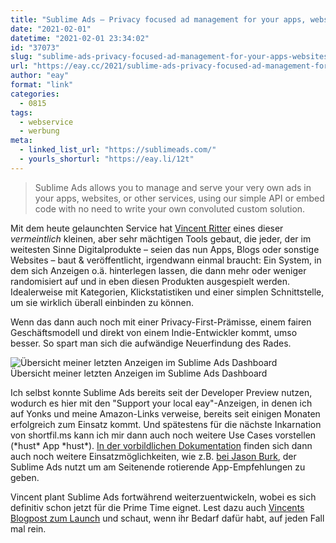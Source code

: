 ```yaml
---
title: "Sublime Ads – Privacy focused ad management for your apps, websites and others"
date: "2021-02-01"
datetime: "2021-02-01 23:34:02"
id: "37073"
slug: "sublime-ads-privacy-focused-ad-management-for-your-apps-websites-and-others"
url: "https://eay.cc/2021/sublime-ads-privacy-focused-ad-management-for-your-apps-websites-and-others/"
author: "eay"
format: "link"
categories:
  - 0815
tags:
  - webservice
  - werbung
meta:
  - linked_list_url: "https://sublimeads.com/"
  - yourls_shorturl: "https://eay.li/12t"
---
```


> Sublime Ads allows you to manage and serve your very own ads in your apps, websites, or other services, using our simple API or embed code with no need to write your own convoluted custom solution.

Mit dem heute gelaunchten Service hat [Vincent Ritter](https://vincentritter.com/) eines dieser _vermeintlich_ kleinen, aber sehr mächtigen Tools gebaut, die jeder, der im weitesten Sinne Digitalprodukte – seien das nun Apps, Blogs oder sonstige Websites – baut & veröffentlicht, irgendwann einmal braucht: Ein System, in dem sich Anzeigen o.ä. hinterlegen lassen, die dann mehr oder weniger randomisiert auf und in eben diesen Produkten ausgespielt werden. Idealerweise mit Kategorien, Klick­statistiken und einer simplen Schnittstelle, um sie wirklich überall einbinden zu können.

Wenn das dann auch noch mit einer Privacy-First-Prämisse, einem fairen Geschäftsmodell und direkt von einem Indie-Entwickler kommt, umso besser. So spart man sich die aufwändige Neuerfindung des Rades.

![Übersicht meiner letzten Anzeigen im Sublime Ads Dashboard](https://eay.cc/uploads/2021/sublimeads.png)  
Übersicht meiner letzten Anzeigen im Sublime Ads Dashboard

Ich selbst konnte Sublime Ads bereits seit der Developer Preview nutzen, wodurch es hier mit den "Support your local eay"-Anzeigen, in denen ich auf Yonks und meine Amazon-Links verweise, bereits seit einigen Monaten erfolgreich zum Einsatz kommt. Und spätestens für die nächste Inkarnation von shortfil.ms kann ich mir dann auch noch weitere Use Cases vorstellen (\*hust\* App \*hust\*). [In der vorbildlichen Dokumentation](https://docs.sublimeads.com/#use-cases) finden sich dann auch noch weitere Einsatz­möglichkeiten, wie z.B. [bei Jason Burk](https://burk.io/), der Sublime Ads nutzt um am Seitenende rotierende App-Empfehlungen zu geben.

Vincent plant Sublime Ads fortwährend weiterzuentwickeln, wobei es sich definitiv schon jetzt für die Prime Time eignet. Lest dazu auch [Vincents Blogpost zum Launch](https://vincentritter.com/2021/02/01/sublime-ads-launch-day) und schaut, wenn ihr Bedarf dafür habt, auf jeden Fall mal rein.

